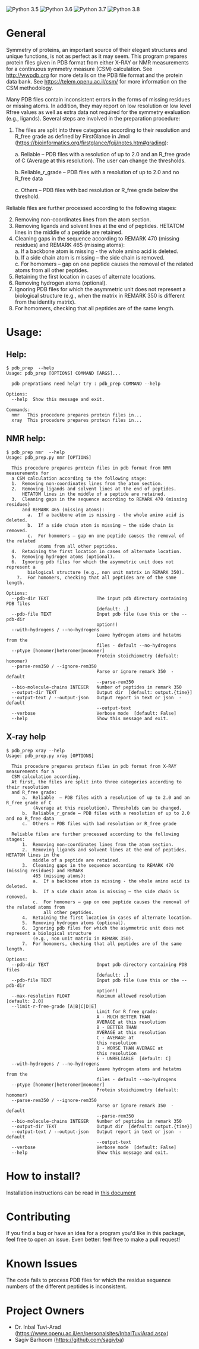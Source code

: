 ![Python 3.5](https://img.shields.io/badge/python-3.5-blue.svg)
![Python 3.6](https://img.shields.io/badge/python-3.6-blue.svg)
![Python 3.7](https://img.shields.io/badge/python-3.7-blue.svg)
![Python 3.8](https://img.shields.io/badge/python-3.8-blue.svg)


# General
Symmetry of proteins, an important source of their elegant structures and unique functions, is not as perfect as it may seem.
This program prepares protein files given in PDB format from either X-RAY or NMR measurements for a continuous symmetry measure (CSM) calculation. See http://wwpdb.org for more details on the PDB file format and the protein data bank. 
See https://telem.openu.ac.il/csm/ for more information on the CSM methodology.


Many PDB files contain inconsistent errors in the forms of missing residues or missing atoms. In addition, they may report on low resolution or low level Rfree values as well as extra data not required for the symmetry evaluation (e.g., ligands). Several steps are involved in the preparation procedure:  
1. The files are split into three categories according to their resolution and R_free grade as defined by FirstGlance in Jmol (https://bioinformatics.org/firstglance/fgij/notes.htm#grading):
   
   a.	Reliable  – PDB files with a resolution of up to 2.0 and an R_free grade of C (Average at this resolution). 
        The user can change the thresholds.
        
   b.	Reliable_r_grade – PDB files with a resolution of up to 2.0 and no R_free data
   
   c.	Others – PDB files with bad resolution or R_free grade below the threshold.
    
Reliable files are further processed according to the following stages:
     
2.	Removing non-coordinates lines from the atom section. 
3.	Removing ligands  and solvent lines at the end of peptides. HETATOM lines in the middle of a peptide are retained. 
4.	Cleaning gaps in the sequence according to REMARK 470 (missing residues) and REMARK 465 (missing atoms):     
    a.	If a   backbone atom is missing - the whole amino acid is deleted.     
    b.	If a   side chain atom is missing – the side chain is removed.     
    c.	For   homomers – gap on one peptide causes the removal of the related atoms from   all other peptides.     
5.	Retaining the first location in cases of alternate locations. 
6.	Removing hydrogen atoms (optional). 
7.	Ignoring PDB files for which the asymmetric unit does not represent a biological structure  (e.g., when the matrix in REMARK 350 is different from the identity matrix). 
8.	For homomers, checking that all peptides are of the same length.

 
# Usage:

## Help:
```
$ pdb_prep  --help
Usage: pdb_prep [OPTIONS] COMMAND [ARGS]...

  pdb preprations need help? try : pdb_prep COMMAND --help

Options:
  --help  Show this message and exit.

Commands:
  nmr   This procedure prepares protein files in...
  xray  This procedure prepares protein files in...
```


## NMR help:
```
$ pdb_prep nmr  --help
Usage: pdb_prep.py nmr [OPTIONS]

  This procedure prepares protein files in pdb format from NMR measurements for
  a CSM calculation according to the following stage:
  1.  Removing non-coordinates lines from the atom section.
  2.  Removing ligands and solvent lines at the end of peptides.
      HETATOM lines in the middle of a peptide are retained.
  3.  Cleaning gaps in the sequence according to REMARK 470 (missing residues)
      and REMARK 465 (missing atoms):
        a.  If a backbone atom is missing - the whole amino acid is deleted.
        b.  If a side chain atom is missing – the side chain is removed.
        c.  For homomers – gap on one peptide causes the removal of the related
            atoms from all other peptides.
  4.  Retaining the first location in cases of alternate location.
  5.  Removing hydrogen atoms (optional).
  6.  Ignoring pdb files for which the asymmetric unit does not represent a
        biological structure (e.g., non unit matrix in REMARK 350).
    7.  For homomers, checking that all peptides are of the same length.

Options:
  --pdb-dir TEXT                  The input pdb directory containing PDB files
                                  [default: .]
  --pdb-file TEXT                 Input pdb file (use this or the --pdb-dir
                                  option!)
  --with-hydrogens / --no-hydrogens
                                  Leave hydrogen atoms and hetatms from the
                                  files - default --no-hydrogens
  --ptype [homomer|heteromer|monomer]
                                  Protein stoichiometry (defualt: homomer)
  --parse-rem350 / --ignore-rem350
                                  Parse or ignore remark 350  - default
                                  --parse-rem350
  --bio-molecule-chains INTEGER   Number of peptides in remark 350
  --output-dir TEXT               Output dir  [default: output.{time}]
  --output-text / --output-json   Output report in text or json  - default
                                  --output-text
  --verbose                       Verbose mode  [default: False]
  --help                          Show this message and exit.
```

## X-ray help 
```
$ pdb_prep xray --help
Usage: pdb_prep.py xray [OPTIONS]

  This procedure prepares protein files in pdb format from X-RAY measurements for a
  CSM calculation according.
  At first, the files are split into three categories according to their resolution
  and R_free grade:
      a.  Reliable  – PDB files with a resolution of up to 2.0 and an R_free grade of C
          (Average at this resolution). Thresholds can be changed.
      b.  Reliable_r_grade – PDB files with a resolution of up to 2.0 and no R_free data
      c.  Others – PDB files with bad resolution or R_free grade

  Reliable files are further processed according to the following stages:
      1.  Removing non-coordinates lines from the atom section.
      2.  Removing ligands and solvent lines at the end of peptides. HETATOM lines in the
          middle of a peptide are retained.
      3.  Cleaning gaps in the sequence according to REMARK 470 (missing residues) and REMARK
          465 (missing atoms):
          a.  If a backbone atom is missing - the whole amino acid is deleted.
          b.  If a side chain atom is missing – the side chain is removed.
          c.  For homomers – gap on one peptide causes the removal of the related atoms from
              all other peptides.
      4.  Retaining the first location in cases of alternate location.
      5.  Removing hydrogen atoms (optional).
      6.  Ignoring pdb files for which the asymmetric unit does not represent a biological structure
          (e.g., non unit matrix in REMARK 350).
      7.  For homomers, checking that all peptides are of the same length.

Options:
  --pdb-dir TEXT                  Input pdb directory containing PDB files
                                  [default: .]
  --pdb-file TEXT                 Input pdb file (use this or the --pdb-dir
                                  option!)
  --max-resolution FLOAT          Maximum allowed resolution  [default: 2.0]
  --limit-r-free-grade [A|B|C|D|E]
                                  Limit for R_free_grade:
                                  A - MUCH BETTER THAN
                                  AVERAGE at this resolution
                                  B - BETTER THAN
                                  AVERAGE at this resolution
                                  C - AVERAGE at
                                  this resolution
                                  D - WORSE THAN AVERAGE at
                                  this resolution
                                  E - UNRELIABLE  [default: C]
  --with-hydrogens / --no-hydrogens
                                  Leave hydrogen atoms and hetatms from the
                                  files - default --no-hydrogens
  --ptype [homomer|heteromer|monomer]
                                  Protein stoichiometry (defualt: homomer)
  --parse-rem350 / --ignore-rem350
                                  Parse or ignore remark 350  - default
                                  --parse-rem350
  --bio-molecule-chains INTEGER   Number of peptides in remark 350
  --output-dir TEXT               Output dir  [default: output.{time}]
  --output-text / --output-json   Output report in text or json  - default
                                  --output-text
  --verbose                       Verbose mode  [default: False]
  --help                          Show this message and exit.
```


# How to install?

Installation instructions can be read in [this document](./install.md)





# Contributing
If you find a bug or have an idea for a program you'd like in this package, feel free to open an issue. Even better: feel free to make a pull request!

# Known Issues
The code fails to process PDB files for which the residue sequence numbers of the different peptides is inconsistent. 


# Project Owners 
* Dr. Inbal Tuvi-Arad (https://www.openu.ac.il/en/personalsites/InbalTuviArad.aspx)
* Sagiv Barhoom (https://github.com/sagivba)


